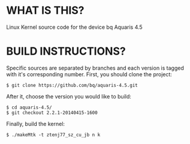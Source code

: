WHAT IS THIS?
=============

Linux Kernel source code for the device bq Aquaris 4.5

BUILD INSTRUCTIONS?
===================

Specific sources are separated by branches and each version is tagged with it's corresponding number. First, you should
clone the project:

	$ git clone https://github.com/bq/aquaris-4.5.git

After it, choose the version you would like to build:

	$ cd aquaris-4.5/
	$ git checkout 2.2.1-20140415-1600


Finally, build the kernel:

	$ ./makeMtk -t ztenj77_sz_cu_jb n k
